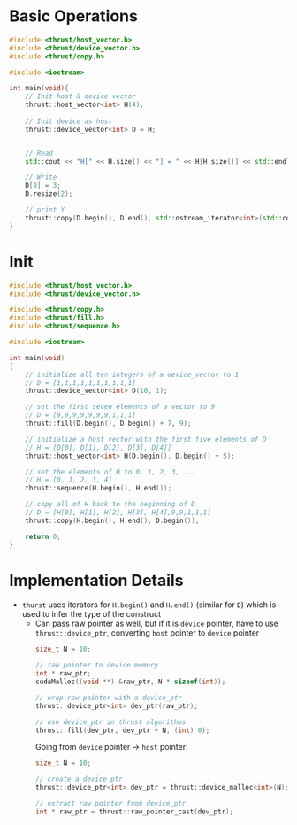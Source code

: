 
# Basic Operations

```cpp
#include <thrust/host_vector.h>
#include <thrust/device_vector.h>
#include <thrust/copy.h>

#include <iostream>

int main(void){
    // Init host & device vector
    thrust::host_vector<int> H(4);
    
    // Init device as host
    thrust::device_vector<int> D = H;


    // Read
    std::cout << "H[" << H.size() << "] = " << H[H.size()] << std::endl;

    // Write
    D[0] = 3;
    D.resize(2);

    // print Y
    thrust::copy(D.begin(), D.end(), std::ostream_iterator<int>(std::cout, "\n"));
}
```

# Init
```cpp
#include <thrust/host_vector.h>
#include <thrust/device_vector.h>

#include <thrust/copy.h>
#include <thrust/fill.h>
#include <thrust/sequence.h>

#include <iostream>

int main(void)
{
    // initialize all ten integers of a device_vector to 1
    // D = [1,1,1,1,1,1,1,1,1,1]
    thrust::device_vector<int> D(10, 1); 

    // set the first seven elements of a vector to 9
    // D = [9,9,9,9,9,9,9,1,1,1]
    thrust::fill(D.begin(), D.begin() + 7, 9);

    // initialize a host_vector with the first five elements of D
    // H = [D[0], D[1], D[2], D[3], D[4]]
    thrust::host_vector<int> H(D.begin(), D.begin() + 5);

    // set the elements of H to 0, 1, 2, 3, ...
    // H = [0, 1, 2, 3, 4]
    thrust::sequence(H.begin(), H.end());

    // copy all of H back to the beginning of D
    // D = [H[0], H[1], H[2], H[3], H[4],9,9,1,1,1]
    thrust::copy(H.begin(), H.end(), D.begin());

    return 0;
}

```

# Implementation Details
-  `thurst` uses iterators for `H.begin()` and `H.end()` (similar for `D`) which is used to infer the type of the construct
    - Can pass raw pointer as well, but if it is `device` pointer, have to use `thrust::device_ptr`, converting `host` pointer to `device` pointer
        ```cpp
        size_t N = 10;

        // raw pointer to device memory
        int * raw_ptr;
        cudaMalloc((void **) &raw_ptr, N * sizeof(int));

        // wrap raw pointer with a device_ptr
        thrust::device_ptr<int> dev_ptr(raw_ptr);

        // use device_ptr in thrust algorithms
        thrust::fill(dev_ptr, dev_ptr + N, (int) 0);
        ```
        Going from `device` pointer -> `host` pointer:
        ```cpp
        size_t N = 10;

        // create a device_ptr
        thrust::device_ptr<int> dev_ptr = thrust::device_malloc<int>(N);

        // extract raw pointer from device_ptr
        int * raw_ptr = thrust::raw_pointer_cast(dev_ptr);
        ```

